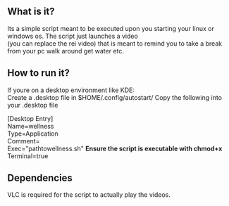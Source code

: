 ## What is it?
Its a simple script meant to be executed upon you starting your linux or windows os. The script just launches a video\
(you can replace the rei video) that is meant to remind you to take a break from your pc walk around get water etc.

## How to run it?
If youre on a desktop environment like KDE:\
Create a .desktop file in $HOME/.config/autostart/
Copy the following into your .desktop file

[Desktop Entry]\
Name=wellness\
Type=Application\
Comment=\
Exec="pathtowellness.sh" **Ensure the script is executable with chmod+x**\
Terminal=true

## Dependencies
VLC is required for the script to actually play the videos.
